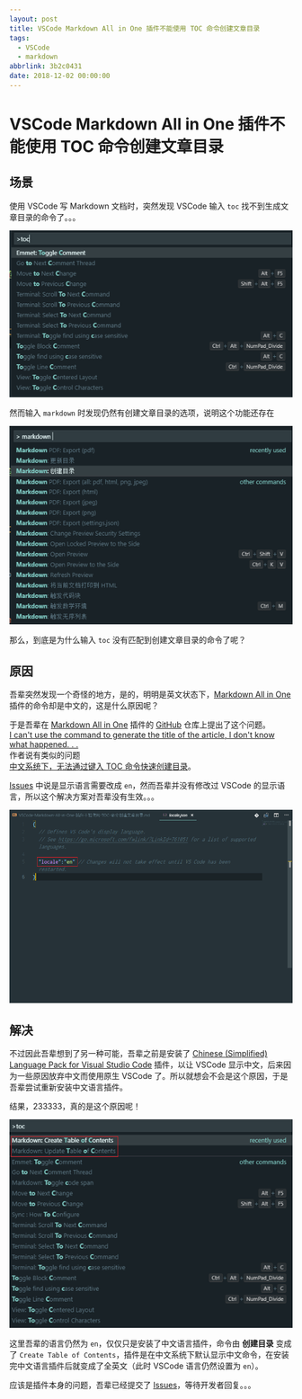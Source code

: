 ```yaml
---
layout: post
title: VSCode Markdown All in One 插件不能使用 TOC 命令创建文章目录
tags:
  - VSCode
  - markdown
abbrlink: 3b2c0431
date: 2018-12-02 00:00:00
---
```


# VSCode Markdown All in One 插件不能使用 TOC 命令创建文章目录

## 场景

使用 VSCode 写 Markdown 文档时，突然发现 VSCode 输入 `toc` 找不到生成文章目录的命令了。。。

![输入 toc 创建文章目录](https://raw.githubusercontent.com/rxliuli/img-bed/master/20181201211046.png)

然而输入 `markdown` 时发现仍然有创建文章目录的选项，说明这个功能还存在

![输入 markdown 创建文章目录](https://raw.githubusercontent.com/rxliuli/img-bed/master/20181201211242.png)

那么，到底是为什么输入 `toc` 没有匹配到创建文章目录的命令了呢？

## 原因

吾辈突然发现一个奇怪的地方，是的，明明是英文状态下，[Markdown All in One](https://marketplace.visualstudio.com/items?itemName=yzhang.markdown-all-in-one) 插件的命令却是中文的，这是什么原因呢？

于是吾辈在 [Markdown All in One](https://marketplace.visualstudio.com/items?itemName=yzhang.markdown-all-in-one) 插件的 [GitHub](https://github.com/neilsustc/vscode-markdown) 仓库上提出了这个问题。  
[I can't use the command to generate the title of the article, I don't know what happened. . .](https://github.com/neilsustc/vscode-markdown/issues/337)  
作者说有类似的问题  
 [中文系统下，无法通过键入 TOC 命令快速创建目录](https://github.com/neilsustc/vscode-markdown/issues/327)。

[Issues](https://github.com/neilsustc/vscode-markdown/issues/327) 中说是显示语言需要改成 `en`，然而吾辈并没有修改过 VSCode 的显示语言，所以这个解决方案对吾辈没有生效。。。

![VSCode 显示语言](https://raw.githubusercontent.com/rxliuli/img-bed/master/20181201212334.png)

## 解决

不过因此吾辈想到了另一种可能，吾辈之前是安装了 [Chinese (Simplified) Language Pack for Visual Studio Code](https://marketplace.visualstudio.com/items?itemName=MS-CEINTL.vscode-language-pack-zh-hans) 插件，以让 VSCode 显示中文，后来因为一些原因放弃中文而使用原生 VSCode 了。所以就想会不会是这个原因，于是吾辈尝试重新安装中文语言插件。

结果，233333，真的是这个原因呢！

![安装了 VSCode 中文语言插件之后](https://raw.githubusercontent.com/rxliuli/img-bed/master/20181201212821.png)

这里吾辈的语言仍然为 `en`，仅仅只是安装了中文语言插件，命令由 **创建目录** 变成了 `Create Table of Contents`，插件是在中文系统下默认显示中文命令，在安装完中文语言插件后就变成了全英文（此时 VSCode 语言仍然设置为 `en`）。

应该是插件本身的问题，吾辈已经提交了 [Issues](https://github.com/neilsustc/vscode-markdown/issues/337)，等待开发者回复。。。

